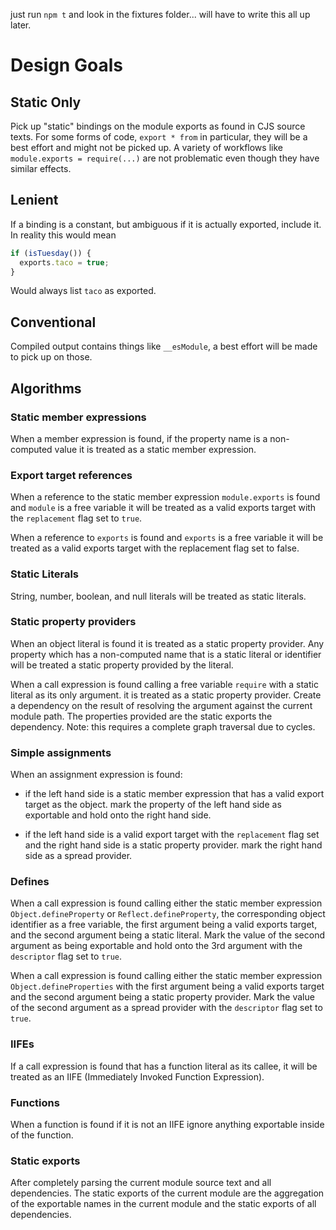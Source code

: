 just run `npm t` and look in the fixtures folder... will have to write this all up later.

# Design Goals

## Static Only

Pick up "static" bindings on the module exports as found in CJS source texts. For some forms of code, `export * from` in particular, they will be a best effort and might not be picked up. A variety of workflows like `module.exports = require(...)` are not problematic even though they have similar effects.

## Lenient

If a binding is a constant, but ambiguous if it is actually exported, include it. In reality this would mean

```js
if (isTuesday()) {
  exports.taco = true;
}
```

Would always list `taco` as exported.

## Conventional

Compiled output contains things like `__esModule`, a best effort will be made to pick up on those.

## Algorithms

### Static member expressions

When a member expression is found, if the property name is a non-computed value it is treated as a static member expression.

### Export target references

When a reference to the static member expression `module.exports` is found and `module` is a free variable it will be treated as a valid exports target with the `replacement` flag set to `true`.

When a reference to `exports` is found and `exports` is a free variable it will be treated as a valid exports target with the replacement flag set to false.

### Static Literals

String, number, boolean, and null literals will be treated as static literals.

### Static property providers

When an object literal is found it is treated as a static property provider. Any property which has a non-computed name that is a static literal or identifier will be treated a static property provided by the literal.

When a call expression is found calling a free variable `require` with a static literal as its only argument. it is treated as a static property provider. Create a dependency on the result of resolving the argument against the current module path. The properties provided are the static exports the dependency. Note: this requires a complete graph traversal due to cycles.

### Simple assignments

When an assignment expression is found:

* if the left hand side is a static member expression that has a valid export target as the object. mark the property of the left hand side as exportable and hold onto the right hand side.

* if the left hand side is a valid export target with the `replacement` flag set and the right hand side is a static property provider. mark the right hand side as a spread provider.

### Defines

When a call expression is found calling either the static member expression `Object.defineProperty` or `Reflect.defineProperty`, the corresponding object identifier as a free variable, the first argument being a valid exports target, and the second argument being a static literal. Mark the value of the second argument as being exportable and hold onto the 3rd argument with the `descriptor` flag set to `true`.

When a call expression is found calling either the static member expression `Object.defineProperties` with the first argument being a valid exports target and the second argument being a static property provider. Mark the value of the second argument as a spread provider with the `descriptor` flag set to `true`.

### IIFEs

If a call expression is found that has a function literal as its callee, it will be treated as an IIFE (Immediately Invoked Function Expression).

### Functions

When a function is found if it is not an IIFE ignore anything exportable inside of the function.

### Static exports

After completely parsing the current module source text and all dependencies. The static exports of the current module are the aggregation of the exportable names in the current module and the static exports of all dependencies.
